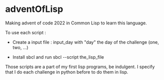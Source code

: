 # adventOfLisp
Making advent of code 2022 in Common Lisp to learn this language.

To use each script :

- Create a input file : input_day
with "day" the day of the challenge (one, two, ...)

- Install sbcl and run sbcl --script the_lisp_file

Those scripts are a part of my first lisp programs, be indulgent.
I specify that I do each challenge in python before to do them in lisp.
